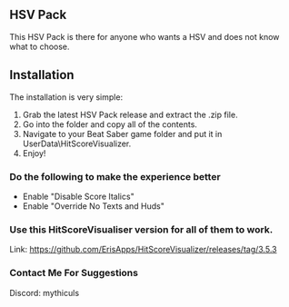  ## HSV Pack

This HSV Pack is there for anyone who wants a HSV and does not know what to choose.

## Installation

The installation is very simple:

1. Grab the latest HSV Pack release and extract the .zip file.
2. Go into the folder and copy all of the contents.
3. Navigate to your Beat Saber game folder and put it in UserData\HitScoreVisualizer.
4. Enjoy!

### Do the following to make the experience better

- Enable "Disable Score Italics"
- Enable "Override No Texts and Huds"

### Use this HitScoreVisualiser version for all of them to work.
Link: https://github.com/ErisApps/HitScoreVisualizer/releases/tag/3.5.3

### Contact Me For Suggestions
Discord: mythiculs
